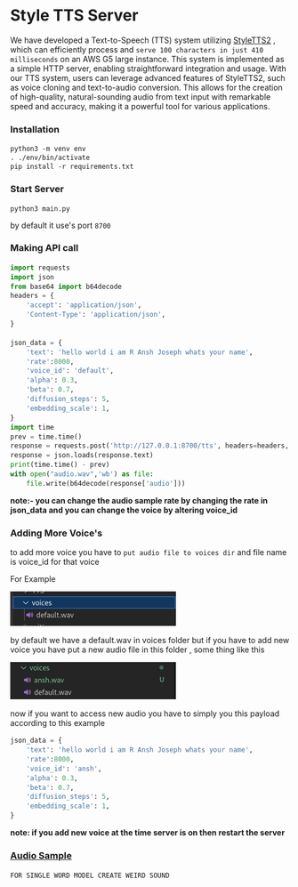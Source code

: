 # Style TTS Server

We have developed a Text-to-Speech (TTS) system utilizing [StyleTTS2](https://github.com/yl4579/StyleTTS2) , which can efficiently process and `serve 100 characters in just 410 milliseconds` on an AWS G5 large instance. This system is implemented as a simple HTTP server, enabling straightforward integration and usage. With our TTS system, users can leverage advanced features of StyleTTS2, such as voice cloning and text-to-audio conversion. This allows for the creation of high-quality, natural-sounding audio from text input with remarkable speed and accuracy, making it a powerful tool for various applications.



### Installation
```shell
python3 -m venv env
. ./env/bin/activate
pip install -r requirements.txt
```
### Start Server
```shell
python3 main.py
```
by default it use's port `8700`

### Making API call
```python
import requests
import json
from base64 import b64decode
headers = {
    'accept': 'application/json',
    'Content-Type': 'application/json',
}

json_data = {
    'text': 'hello world i am R Ansh Joseph whats your name',
    'rate':8000,
    'voice_id': 'default',
    'alpha': 0.3,
    'beta': 0.7,
    'diffusion_steps': 5,
    'embedding_scale': 1,
}
import time
prev = time.time()
response = requests.post('http://127.0.0.1:8700/tts', headers=headers, json=json_data)
response = json.loads(response.text)
print(time.time() - prev)
with open("audio.wav",'wb') as file:
    file.write(b64decode(response['audio']))
```
<b>note:- you can change the audio sample rate by changing the rate in json_data and you can change the voice by altering voice_id</b>

### Adding More Voice's
to add more voice you have to `put audio file to voices dir` and file name is voice_id for that voice

For Example

![not found](./img/folder.png)

by default we have a default.wav in voices folder but if you have to add new voice you have put a new audio file in this folder , some thing like this

![not found](./img/folder_update.png)

now if you want to access new audio you have to simply you this payload according to this example

```python
json_data = {
    'text': 'hello world i am R Ansh Joseph whats your name',
    'rate':8000,
    'voice_id': 'ansh',
    'alpha': 0.3,
    'beta': 0.7,
    'diffusion_steps': 5,
    'embedding_scale': 1,
}
```
<b>note: if you add new voice at the time server is on then restart the server</b>

### [Audio Sample](./sample/audio.wav)

`FOR SINGLE WORD MODEL CREATE WEIRD SOUND`
